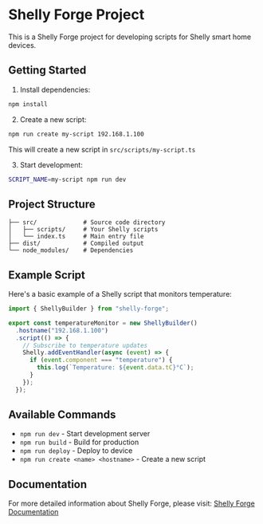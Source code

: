 # Shelly Forge Project

This is a Shelly Forge project for developing scripts for Shelly smart home devices.

## Getting Started

1. Install dependencies:

```bash
npm install
```

2. Create a new script:

```bash
npm run create my-script 192.168.1.100
```

This will create a new script in `src/scripts/my-script.ts`

3. Start development:

```bash
SCRIPT_NAME=my-script npm run dev
```

## Project Structure

```
├── src/             # Source code directory
│   ├── scripts/     # Your Shelly scripts
│   └── index.ts     # Main entry file
├── dist/            # Compiled output
└── node_modules/    # Dependencies
```

## Example Script

Here's a basic example of a Shelly script that monitors temperature:

```typescript
import { ShellyBuilder } from "shelly-forge";

export const temperatureMonitor = new ShellyBuilder()
  .hostname("192.168.1.100")
  .script(() => {
    // Subscribe to temperature updates
    Shelly.addEventHandler(async (event) => {
      if (event.component === "temperature") {
        this.log(`Temperature: ${event.data.tC}°C`);
      }
    });
  });
```

## Available Commands

- `npm run dev` - Start development server
- `npm run build` - Build for production
- `npm run deploy` - Deploy to device
- `npm run create <name> <hostname>` - Create a new script

## Documentation

For more detailed information about Shelly Forge, please visit:
[Shelly Forge Documentation](https://github.com/mslavov/shelly-forge)
